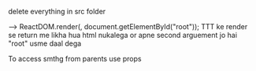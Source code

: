 delete everything in src folder

--> ReactDOM.render(<TTT/>, document.getElementById("root"));
TTT ke render se return me likha hua html nukalega or apne second arguement jo hai "root" usme daal dega

To access smthg from parents use props
